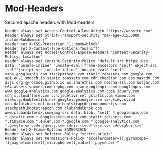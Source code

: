 # Mod-Headers

Secured apache headers with Mod-headers
    
    Header always set Access-Control-Allow-Origin "https://website.com"
    Header always set Strict-Transport-Security "max-age=31536000; includeSubdomains;"
    Header set X-XSS-Protection "1; mode=block"
    Header set X-Content-Type-Options "nosniff"
    Header always set Access-Control-Expose-Headers "Content-Security-Policy, Location"
    Header always set Content-Security-Policy "default-src https: wss: data: 'unsafe-inline' 'unsafe-eval';frame-ancestors 'self';object-src 'self';script-src 'unsafe-inline' 'unsafe-eval' 'self' maps.googleapis.com stackpathcdn.com static.zdassets.com google.com api.eu-1.smooch.io static.zdassets.com cdn.ckeditor.com oss.maxcdn.com d3js.org gyrocode.github.io ws.sharethis.com netdna-ssl.com hotjar.com c64.assets-yammer.com unpkg.com ajax.googleapis.com googleapis.com www.google-analytics.com google-analytics.com code.jquery.com cdnjs.cloudflare.com cdn.jsdelivr.net gstatic.com vimeo.com stats.g.doubleclick.net googletagmanager.com cdn.tiny.cloud cdn.datatables.net maxcdn.bootstrapcdn.com momentjs.com stackpath.bootstrapcdn.com clubandalbrok.com www.clubandalbrok.com;img-src data: blob: 'self' *.googleapis.com *.gstatic.com *.googleusercontent.com static.zdassets.com *.tinymce.com *.eulen.com *.google.com *.google-analytics.com *.google.es code.jquery.com cdnjs.cloudflare.com cdnbigbuy.com"
    Header set X-Frame-Options SAMEORIGIN
    Header always set Referrer-Policy "strict-origin"
    Header always set Permissions-Policy "accelerometer=(),gyroscope=(),magnetometer=(),microphone=(),midi=(),payment=()"
